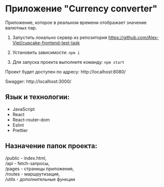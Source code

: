# Приложение "Currency converter"
Приложение, которое в реальном времени отображает значение валютных пар.

1) Запустить локально сервер из репозитория https://github.com/Alex-Viet/cupcake-frontend-test-task

2) Установить зависимости:
`npm i`

3) Для запуска проекта выполните команду:
`npm start`

Проект будет доступен по адресу: http://localhost:8080/

Swagger: http://localhost:3000/

## Язык и технологии:
- JavaScript
- React
- React-router-dom
- Eslint
- Prettier

## Назначение папок проекта:
/public - index.html,<br>
/api - fetch-запросы,<br>
/pages - страницы приложения,<br>
/routes - маршрутизация,<br>
/utils - дополнительные функции<br>
